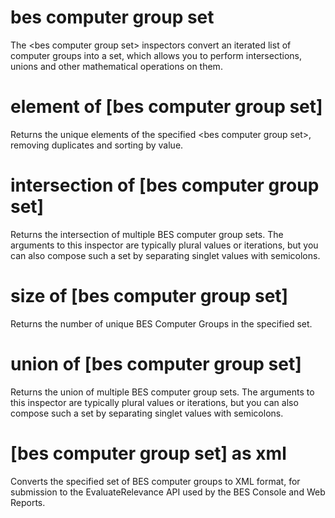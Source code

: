 # bes computer group set

The &lt;bes computer group set&gt; inspectors convert an iterated list of computer groups into a set, which allows you to perform intersections, unions and other mathematical operations on them.

# element of [bes computer group set]

Returns the unique elements of the specified &lt;bes computer group set&gt;, removing duplicates and sorting by value.

# intersection of [bes computer group set]

Returns the intersection of multiple BES computer group sets. The arguments to this inspector are typically plural values or iterations, but you can also compose such a set by separating singlet values with semicolons.

# size of [bes computer group set]

Returns the number of unique BES Computer Groups in the specified set.

# union of [bes computer group set]

Returns the union of multiple BES computer group sets. The arguments to this inspector are typically plural values or iterations, but you can also compose such a set by separating singlet values with semicolons.

# [bes computer group set] as xml

Converts the specified set of BES computer groups to XML format, for submission to the EvaluateRelevance API used by the BES Console and Web Reports.
